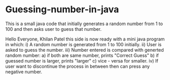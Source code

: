 # Guessing-number-in-java
This is a small java code that initially generates a random number from 1 to 100 and then asks user to guess that number.                                           

Hello Everyone, Khilan Patel this side is now ready with a mini java program in which:
i)   A random number is generated from 1 to 100 initially.
ii)  User is asked to guess the number.
iii) Number entered is compared with generted random number:
      a) if both are same number, prints "Correct Guess"
      b) if guessed number is larger, prints "larger"
      c) vice - versa for smaller.
iv)  If user want to discontinue the process in between then can press any negative number.
